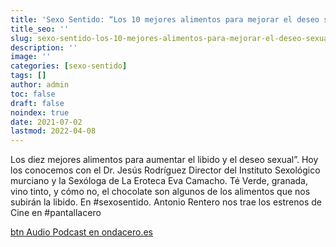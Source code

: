 ```yaml
---
title: 'Sexo Sentido: “Los 10 mejores alimentos para mejorar el deseo sexual”'
title_seo: ''
slug: sexo-sentido-los-10-mejores-alimentos-para-mejorar-el-deseo-sexual
description: ''
image: ''
categories: [sexo-sentido]
tags: []
author: admin
toc: false
draft: false
noindex: true
date: 2021-07-02
lastmod: 2022-04-08
---
```

Los diez mejores alimentos para aumentar el libido y el deseo sexual”. Hoy
los conocemos con el Dr. Jesús Rodríguez Director del Instituto Sexológico
murciano y la Sexóloga de La Eroteca Eva Camacho. Té Verde, granada, vino
tinto, y cómo no, el chocolate son algunos de los alimentos que nos subirán
la libido. En \#sexosentido. Antonio Rentero nos trae los estrenos de Cine en
\#pantallacero

[btn Audio Podcast en ondacero.es](https://www.ondacero.es/emisoras/murcia/murcia/audios-podcast/mas-de-uno/sexosentido-jesusrodriguez-evacamacho-antoniorentero_2021070260df0396dddcb20001b608ce.html)
